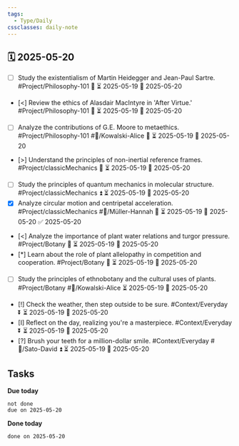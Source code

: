 ```yaml
---
tags:
  - Type/Daily
cssclasses: daily-note
---
```


## 🗓️ 2025-05-20

- [ ] Study the existentialism of Martin Heidegger and Jean-Paul Sartre. #Project/Philosophy-101 🔼 ⏳ 2025-05-19 📅 2025-05-20
- [<] Review the ethics of Alasdair MacIntyre in 'After Virtue.' #Project/Philosophy-101 🔼 ⏳ 2025-05-19 📅 2025-05-20
- [ ] Analyze the contributions of G.E. Moore to metaethics. #Project/Philosophy-101 #👤/Kowalski-Alice 🔺 ⏳ 2025-05-19 📅 2025-05-20
- [>] Understand the principles of non-inertial reference frames. #Project/classicMechanics 🔺 ⏳ 2025-05-19 📅 2025-05-20
- [ ] Study the principles of quantum mechanics in molecular structure. #Project/classicMechanics ⏫ ⏳ 2025-05-19 📅 2025-05-20
- [x] Analyze circular motion and centripetal acceleration. #Project/classicMechanics #👤/Müller-Hannah 🔺 ⏳ 2025-05-19 📅 2025-05-20 ✅ 2025-05-20
- [<] Analyze the importance of plant water relations and turgor pressure. #Project/Botany 🔼 ⏳ 2025-05-19 📅 2025-05-20
- [*] Learn about the role of plant allelopathy in competition and cooperation. #Project/Botany 🔼 ⏳ 2025-05-19 📅 2025-05-20
- [ ] Study the principles of ethnobotany and the cultural uses of plants. #Project/Botany #👤/Kowalski-Alice ⏳ 2025-05-19 📅 2025-05-20
- [!] Check the weather, then step outside to be sure. #Context/Everyday ⏬ ⏳ 2025-05-19 📅 2025-05-20
- [I] Reflect on the day, realizing you're a masterpiece. #Context/Everyday ⏬ ⏳ 2025-05-19 📅 2025-05-20
- [?] Brush your teeth for a million-dollar smile. #Context/Everyday #👤/Sato-David ⏫ ⏳ 2025-05-19 📅 2025-05-20

## Tasks

**Due today**

```tasks
not done
due on 2025-05-20
```

**Done today**

```tasks
done on 2025-05-20
```
            